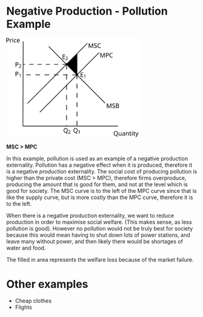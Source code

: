 # Negative Production - Pollution Example #

<img src="diagrams/negative_production_externality.svg#mono-black" alt="Negative Production Externality Diagram" style="width:70%;"/>

**MSC > MPC**

In this example, pollution is used as an example of a negative production externality.
Pollution has a negative effect when it is produced, therefore it is a negative *production* externality.
The social cost of producing pollution is higher than the private cost (MSC > MPC), therefore firms overproduce, producing the amount that is good for them, and not at the level which is good for society. The MSC curve is to the left of the MPC curve since that is like the supply curve, but is more costly than the MPC curve, therefore it is to the left.

When there is a negative production externality, we want to reduce production in order to maximise social welfare. (This makes sense, as less pollution is good). However no pollution would not be truly best for society because this would mean having to shut down lots of power stations, and leave many without power, and then likely there would be shortages of water and food.

The filled in area represents the welfare loss because of the market failure.

# Other examples #
- Cheap clothes
- Flights
